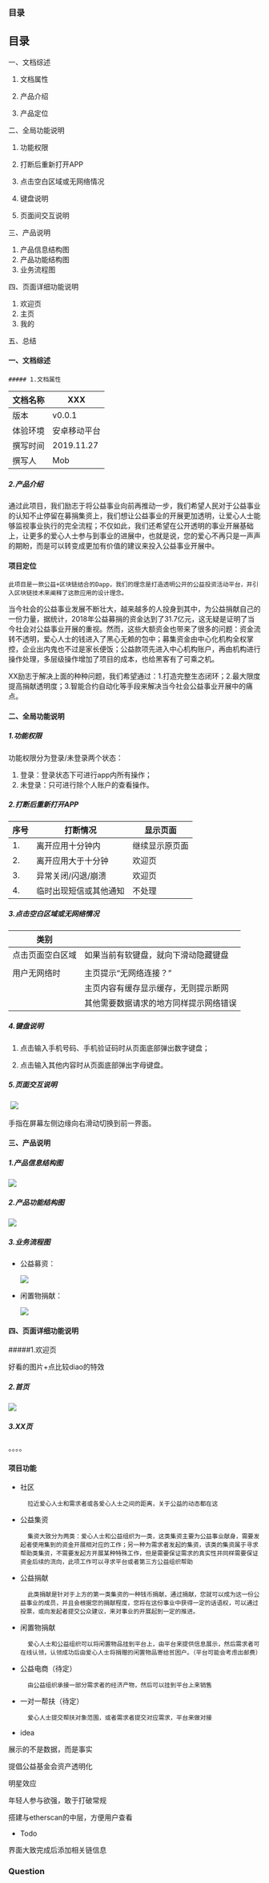 ### 目录

## 目录

一、文档综述

1. 文档属性

2. 产品介绍

3.  产品定位

二、全局功能说明

1. 功能权限

2. 打断后重新打开APP
3. 点击空白区域或无网络情况
4. 键盘说明
5. 页面间交互说明

三、产品说明

1. 产品信息结构图
2.  产品功能结构图
3.  业务流程图

四、页面详细功能说明

1. 欢迎页
2. 主页
3. 我的

五、总结





#### 一、文档综述

	##### 1.文档属性

| 文档名称 | XXX          |
| -------- | ------------ |
| 版本     | v0.0.1       |
| 体验环境 | 安卓移动平台 |
| 撰写时间 | 2019.11.27   |
| 撰写人   | Mob          |



##### 2.产品介绍

​	通过此项目，我们励志于将公益事业向前再推动一步，我们希望人民对于公益事业的认知不止停留在募捐集资上，我们想让公益事业的开展更加透明，让爱心人士能够监视事业执行的完全流程；不仅如此，我们还希望在公开透明的事业开展基础上，让更多的爱心人士参与到事业的进展中，也就是说，您的爱心不再只是一声声的期盼，而是可以转变成更加有价值的建议来投入公益事业开展中。



#### 项目定位

 	此项目是一款公益+区块链结合的Dapp，我们的理念是打造透明公开的公益投资活动平台，并引入区块链技术来阐释了这款应用的设计理念。

​	当今社会的公益事业发展不断壮大，越来越多的人投身到其中，为公益捐献自己的一份力量，据统计，2018年公益募捐的资金达到了31.7亿元，这无疑是证明了当今社会对公益事业开展的重视。然而，这些大额资金也带来了很多的问题：资金流转不透明，爱心人士的钱进入了黑心无赖的包中；募集资金由中心化机构全权掌控，企业出内鬼也不过是家长便饭；公益款项先进入中心机构账户，再由机构进行操作处理，多层级操作增加了项目的成本，也给黑客有了可乘之机。

​	XX励志于解决上面的种种问题，我们希望通过：1.打造完整生态闭环；2.最大限度提高捐献透明度；3.智能合约自动化等手段来解决当今社会公益事业开展中的痛点。



#### 二、全局功能说明

##### 1.功能权限

功能权限分为登录/未登录两个状态：

1. 登录：登录状态下可进行app内所有操作；
2. 未登录：只可进行除个人账户的查看操作。



##### 2.打断后重新打开APP

| 序号 | 打断情况               | 显示页面       |
| :--- | ---------------------- | -------------- |
| 1.   | 离开应用十分钟内       | 继续显示原页面 |
| 2.   | 离开应用大于十分钟     | 欢迎页         |
| 3.   | 异常关闭/闪退/崩溃     | 欢迎页         |
| 4.   | 临时出现短信或其他通知 | 不处理         |



##### 3.点击空白区域或无网络情况

| 类别             |                                        |
| ---------------- | -------------------------------------- |
| 点击页面空白区域 | 如果当前有软键盘，就向下滑动隐藏键盘   |
|                  |                                        |
| 用户无网络时     | 主页提示“无网络连接？”                 |
|                  | 主页内容有缓存显示缓存，无则提示断网   |
|                  | 其他需要数据请求的地方同样提示网络错误 |



##### 4.键盘说明

1. 点击输入手机号码、手机验证码时从页面底部弹出数字键盘；

2. 点击输入其他内容时从页面底部弹出字母键盘。



##### 5.页面交互说明



​	![](C:\Users\Mob\Desktop\cc\source\pageChange.png)

手指在屏幕左侧边缘向右滑动切换到前一界面。



#### 三、产品说明

##### 1.产品信息结构图

![](C:\Users\Mob\Desktop\cc\source\产品信息结构图.png)



##### 2.产品功能结构图

![](C:\Users\Mob\Desktop\cc\source\产品功能结构图.png)



##### 3.业务流程图

* 公益募资：

  ![](C:\Users\Mob\Desktop\cc\source\发起募捐.png)

* 闲置物捐献：

  ![](C:\Users\Mob\Desktop\cc\source\闲置物捐献.png)




#### 四、页面详细功能说明

#####1.欢迎页 

好看的图片+点比较diao的特效

##### 2.首页

![](C:\Users\Mob\Desktop\cc\source\首页.png)

##### 3.XX页

。。。。



































#### 项目功能

* 社区

  ```
    拉近爱心人士和需求者或各爱心人士之间的距离，关于公益的动态都在这
  ```

* 公益集资

  ```
    集资大致分为两类：爱心人士和公益组织为一类，这类集资主要为公益事业献身，需要发起者使用集到的资金开展相对应的工作；另一种为需求者发起的集资，该类的集资属于寻求帮助类集资，不需要发起方开展某种特殊工作，但是需要保证需求的真实性并同样需要保证资金后续的流向，此项工作可以寻求平台或者第三方公益组织帮助
  ```

* 公益捐献

  ```
    此类捐献是针对于上方的第一类集资的一种钱币捐献，通过捐献，您就可以成为这一份公益事业的成员，并且会根据您的捐献程度，您将在这份事业中获得一定的话语权，可以通过投票，或向发起者提交公众建议，来对事业的开展起到一定的推进。
  ```

* 闲置物捐献

  ```
    爱心人士和公益组织可以将闲置物品挂到平台上，由平台来提供信息展示，然后需求者可在线认领，认领成功后由爱心人士将捐赠的闲置物品寄给贫困户。（平台可能会考虑出邮费）
  ```

* 公益电商（待定）

  ```
    由公益组织承接一部分需求者的经济产物，然后可以挂到平台上来销售
  ```

* 一对一帮扶（待定）

  ```
    爱心人士提交帮扶对象范围，或者需求者提交对应需求，平台来做对接
  ```

  











* idea

展示的不是数据，而是事实

提倡公益基金会资产透明化

明星效应

年轻人参与欲强，敢于打破常规

搭建与etherscan的中层，方便用户查看



* Todo

界面大致完成后添加相关链信息























### Question





